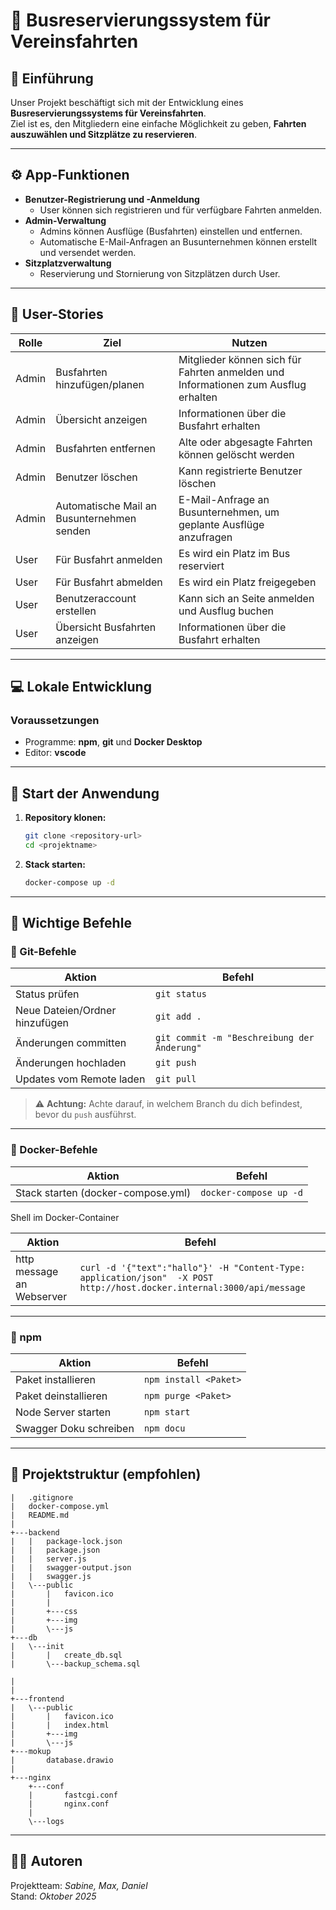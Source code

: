 # 🚌 Busreservierungssystem für Vereinsfahrten

## 📖 Einführung

Unser Projekt beschäftigt sich mit der Entwicklung eines **Busreservierungssystems für Vereinsfahrten**.  
Ziel ist es, den Mitgliedern eine einfache Möglichkeit zu geben, **Fahrten auszuwählen und Sitzplätze zu reservieren**.

---

## ⚙️ App-Funktionen

- **Benutzer-Registrierung und -Anmeldung**
  - User können sich registrieren und für verfügbare Fahrten anmelden.
- **Admin-Verwaltung**
  - Admins können Ausflüge (Busfahrten) einstellen und entfernen.
  - Automatische E-Mail-Anfragen an Busunternehmen können erstellt und versendet werden.
- **Sitzplatzverwaltung**
  - Reservierung und Stornierung von Sitzplätzen durch User.
  
---

## 🧩 User-Stories

| Rolle  | Ziel | Nutzen |
|--------|------|--------|
| Admin  | Busfahrten hinzufügen/planen | Mitglieder können sich für Fahrten anmelden und Informationen zum Ausflug erhalten |
| Admin  | Übersicht anzeigen | Informationen über die Busfahrt erhalten |
| Admin  | Busfahrten entfernen | Alte oder abgesagte Fahrten können gelöscht werden |
| Admin  | Benutzer löschen | Kann registrierte Benutzer löschen |
| Admin  | Automatische Mail an Busunternehmen senden | E-Mail-Anfrage an Busunternehmen, um geplante Ausflüge anzufragen |
| User   | Für Busfahrt anmelden | Es wird ein Platz im Bus reserviert |
| User   | Für Busfahrt abmelden | Es wird ein Platz freigegeben |
| User   | Benutzeraccount erstellen | Kann sich an Seite anmelden und Ausflug buchen |
| User   | Übersicht Busfahrten anzeigen | Informationen über die Busfahrt erhalten |

---

## 💻 Lokale Entwicklung

### Voraussetzungen

- Programme: **npm**, **git** und **Docker Desktop**
- Editor: **vscode**

---

## 🚀 Start der Anwendung

1. **Repository klonen:**

   ```bash
   git clone <repository-url>
   cd <projektname>
   ```

2. **Stack starten:**

   ```bash
   docker-compose up -d
   ```



---

## 🧠 Wichtige Befehle

### 🔧 Git-Befehle

| Aktion | Befehl |
|--------|--------|
| Status prüfen | `git status` |
| Neue Dateien/Ordner hinzufügen | `git add .` |
| Änderungen committen | `git commit -m "Beschreibung der Änderung"` |
| Änderungen hochladen | `git push` |
| Updates vom Remote laden | `git pull` |

> ⚠️ **Achtung:** Achte darauf, in welchem Branch du dich befindest, bevor du `push` ausführst.

---

### 🐳 Docker-Befehle

| Aktion | Befehl |
|--------|--------|
|Stack starten (docker-compose.yml) | `docker-compose up -d` |

Shell im Docker-Container

| Aktion | Befehl |
|--------|--------|
| http message an Webserver | `curl -d '{"text":"hallo"}' -H "Content-Type: application/json"  -X POST http://host.docker.internal:3000/api/message` |

---

### 🧩 npm

| Aktion | Befehl |
|--------|--------|
| Paket installieren | `npm install <Paket>` |
| Paket deinstallieren | `npm purge <Paket>` |
| Node Server starten | `npm start` |
| Swagger Doku schreiben| `npm docu` |

---

## 📂 Projektstruktur (empfohlen)

```
|   .gitignore
|   docker-compose.yml
|   README.md
|   
+---backend
|   |   package-lock.json
|   |   package.json
|   |   server.js
|   |   swagger-output.json
|   |   swagger.js          
|   \---public
|       |   favicon.ico
|       |   
|       +---css
|       +---img
|       \---js
+---db
|   \---init
|       |   create_db.sql
|       \---backup_schema.sql

| 
|           
+---frontend
|   \---public
|       |   favicon.ico
|       |   index.html
|       +---img      
|       \---js
+---mokup
|       database.drawio
|       
+---nginx
    +---conf
    |       fastcgi.conf
    |       nginx.conf
    |       
    \---logs
```

---

## 🧑‍💻 Autoren

Projektteam: *Sabine, Max, Daniel*  
Stand: *Oktober 2025*

